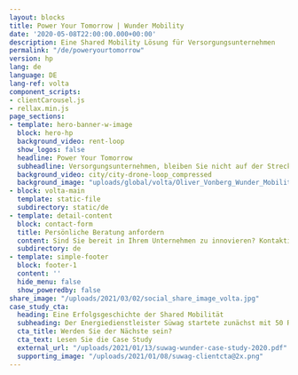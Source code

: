 ```yaml
---
layout: blocks
title: Power Your Tomorrow | Wunder Mobility
date: '2020-05-08T22:00:00.000+00:00'
description: Eine Shared Mobility Lösung für Versorgungsunternehmen
permalink: "/de/poweryourtomorrow"
version: hp
lang: de
language: DE
lang-ref: volta
component_scripts:
- clientCarousel.js
- rellax.min.js
page_sections:
- template: hero-banner-w-image
  block: hero-hp
  background_video: rent-loop
  show_logos: false
  headline: Power Your Tomorrow
  subheadline: Versorgungsunternehmen, bleiben Sie nicht auf der Strecke. Innovieren Sie für morgen, indem Sie heute eine eigene Shared-Mobility-Flotte antreiben.
  background_video: city/city-drone-loop_compressed
  background_image: "uploads/global/volta/Oliver_Vonberg_Wunder_Mobility@2x.png"
- block: volta-main
  template: static-file
  subdirectory: static/de
- template: detail-content
  block: contact-form
  title: Persönliche Beratung anfordern
  content: Sind Sie bereit in Ihrem Unternehmen zu innovieren? Kontaktieren Sie uns und ein Mitglied unseres Teams wird sich so schnell wie möglich mit Ihnen in Verbindung setzen.
  subdirectory: de
- template: simple-footer
  block: footer-1
  content: ''
  hide_menu: false
  show_poweredby: false
share_image: "/uploads/2021/03/02/social_share_image_volta.jpg"
case_study_cta:
  heading: Eine Erfolgsgeschichte der Shared Mobilität
  subheading: Der Energiedienstleister Süwag startete zunächst mit 50 Rollern in einer Stadt. Dank der großen Nachfrage konnten sie innerhalb von 18 Monaten schnell auf 250 Roller und 4 Städte in Deutschland skalieren. Ganz zu schweigen davon, dass sie ihre Kundenbindung verbessert haben und aktiv zu nationalen Nachhaltigkeitsinitiativen beitragen.
  cta_title: Werden Sie der Nächste sein?
  cta_text: Lesen Sie die Case Study
  external_url: "/uploads/2021/01/13/suwag-wunder-case-study-2020.pdf"
  supporting_image: "/uploads/2021/01/08/suwag-clientcta@2x.png"
---
```

